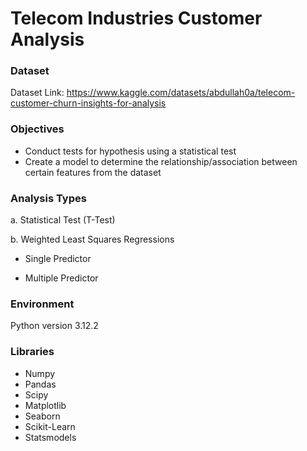 
# Telecom Industries Customer Analysis

### Dataset 
Dataset Link: https://www.kaggle.com/datasets/abdullah0a/telecom-customer-churn-insights-for-analysis

### Objectives
- Conduct tests for hypothesis using a statistical test
- Create a model to determine the relationship/association between certain features from the dataset

### Analysis Types
a. Statistical Test (T-Test)

b. Weighted Least Squares Regressions
- Single Predictor

- Multiple Predictor

### Environment
Python version 3.12.2
  
### Libraries
- Numpy
- Pandas
- Scipy
- Matplotlib
- Seaborn
- Scikit-Learn
- Statsmodels
